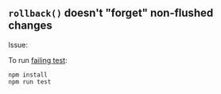 ## `rollback()` doesn't "forget" non-flushed changes

Issue:

To run [failing test](src/rollback.test.ts):

```
npm install
npm run test
```
